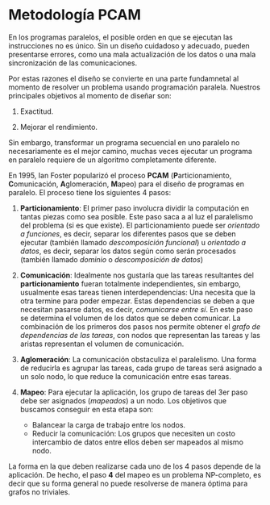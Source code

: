 # Metodología PCAM

En los programas paralelos, el posible orden en que se ejecutan las instrucciones no es único. Sin un diseño cuidadoso y adecuado, pueden presentarse errores, como una mala actualización de los datos o una mala sincronización de las comunicaciones.

Por estas razones el diseño se convierte en una parte fundamnetal al momento de resolver un problema usando programación paralela. Nuestros principales objetivos al momento de diseñar son:

1. Exactitud.

2. Mejorar el rendimiento.

Sin embargo, transformar un programa secuencial en uno paralelo no necesariamente es el mejor camino, muchas veces ejecutar un programa en paralelo requiere de un algoritmo completamente diferente.

En 1995, Ian Foster popularizó el proceso **PCAM** (**P**articionamiento, **C**omunicación, **A**glomeración, **M**apeo) para el diseño de programas en paralelo. El proceso tiene los siguientes 4 pasos:

1. **Particionamiento**: El primer paso involucra dividir la computación en tantas piezas como sea posible. Este paso saca a al luz el paralelismo del problema (si es que existe). El particionamiento puede ser *orientado a funciones*, es decir, separar los diferentes pasos que se deben ejecutar (también llamado *descomposición funcional*) u *orientado a datos*, es decir, separar los datos según como serán procesados (también llamado *dominio* o *descomposición de datos*)
2. **Comunicación**: Idealmente nos gustaría que las tareas resultantes del **particionamiento** fueran totalmente independientes, sin embargo, usualmente esas tareas tienen interdependencias: Una necesita que la otra termine para poder empezar. Estas dependencias se deben a que necesitan pasarse datos, es decir, *comunicarse entre sí*. En este paso se determina el volumen de los datos que se deben comunicar. La combinación de los primeros dos pasos nos permite obtener el *grafo de dependencias de las tareas*, con nodos que representan las tareas y las aristas representan el volumen de comunicación.
3. **Aglomeración**: La comunicación obstaculiza el paralelismo. Una forma de reducirla es agrupar las tareas, cada grupo de tareas será asignado a un solo nodo, lo que reduce la comunicación entre esas tareas.
4. **Mapeo**: Para ejecutar la aplicación, los grupo de tareas del 3er paso debe ser asignados (*mapeados*) a un nodo. Los objetivos que buscamos conseguir en esta etapa son:

    - Balancear la carga de trabajo entre los nodos.
    - Reducir la comunicación: Los grupos que necesiten un costo intercambio de datos entre ellos deben ser mapeados al mismo nodo.

La forma en la que deben realizarse cada uno de los 4 pasos depende de la aplicación. De hecho, el paso **4** del mapeo es un problema NP-completo, es decir que su forma general no puede resolverse de manera óptima para grafos no triviales.